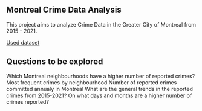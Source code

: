  ## Montreal Crime Data Analysis

 
This project aims to analyze Crime Data in the Greater City of Montreal from 2015 - 2021.

[Used dataset](https://www.kaggle.com/datasets/kalvainhindi/montral-crimes)

## Questions to be explored


Which Montreal neighbourhoods have a higher number of reported crimes?
Most frequent crimes by neighbourhood
Number of reported crimes committed annualy in Montreal
What are the general trends in the reported crimes from 2015-2021?
On what days and months are a higher number of crimes reported?
